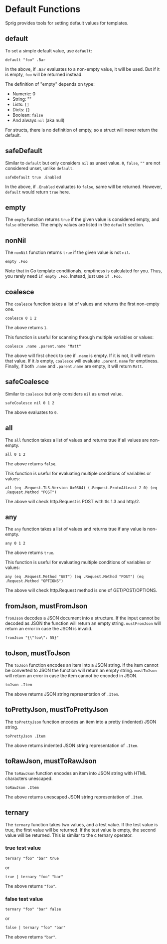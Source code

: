 # Default Functions

Sprig provides tools for setting default values for templates.

## default

To set a simple default value, use `default`:

```
default "foo" .Bar
```

In the above, if `.Bar` evaluates to a non-empty value, it will be used. But if
it is empty, `foo` will be returned instead.

The definition of "empty" depends on type:

- Numeric: 0
- String: ""
- Lists: `[]`
- Dicts: `{}`
- Boolean: `false`
- And always `nil` (aka null)

For structs, there is no definition of empty, so a struct will never return the
default.

## safeDefault

Similar to `default` but only considers `nil` as unset value. `0`, `false`,
`""` are not considered unset, unlike `default`.

```
safeDefault true .Enabled
```

In the above, if `.Enabled` evaluates to `false`, same will be returned.
However, `default` would return `true` here.

## empty

The `empty` function returns `true` if the given value is considered empty, and
`false` otherwise. The empty values are listed in the `default` section.

## nonNil
The `nonNil` function returns `true` if the given value is not `nil`.

```
empty .Foo
```

Note that in Go template conditionals, emptiness is calculated for you. Thus,
you rarely need `if empty .Foo`. Instead, just use `if .Foo`.

## coalesce

The `coalesce` function takes a list of values and returns the first non-empty
one.

```
coalesce 0 1 2
```

The above returns `1`.

This function is useful for scanning through multiple variables or values:

```
coalesce .name .parent.name "Matt"
```

The above will first check to see if `.name` is empty. If it is not, it will return
that value. If it _is_ empty, `coalesce` will evaluate `.parent.name` for emptiness.
Finally, if both `.name` and `.parent.name` are empty, it will return `Matt`.

## safeCoalesce

Similar to `coalesce` but only considers `nil` as unset value.

```
safeCoalesce nil 0 1 2
```

The above evaluates to `0`.

## all

The `all` function takes a list of values and returns true if all values are non-empty.

```
all 0 1 2
```

The above returns `false`.

This function is useful for evaluating multiple conditions of variables or values:

```
all (eq .Request.TLS.Version 0x0304) (.Request.ProtoAtLeast 2 0) (eq .Request.Method "POST")
```

The above will check http.Request is POST with tls 1.3 and http/2.

## any

The `any` function takes a list of values and returns true if any value is non-empty.

```
any 0 1 2
```

The above returns `true`.

This function is useful for evaluating multiple conditions of variables or values:

```
any (eq .Request.Method "GET") (eq .Request.Method "POST") (eq .Request.Method "OPTIONS")
```

The above will check http.Request method is one of GET/POST/OPTIONS.

## fromJson, mustFromJson

`fromJson` decodes a JSON document into a structure. If the input cannot be decoded as JSON the function will return an empty string.
`mustFromJson` will return an error in case the JSON is invalid.

```
fromJson "{\"foo\": 55}"
```

## toJson, mustToJson

The `toJson` function encodes an item into a JSON string. If the item cannot be converted to JSON the function will return an empty string.
`mustToJson` will return an error in case the item cannot be encoded in JSON.

```
toJson .Item
```

The above returns JSON string representation of `.Item`.

## toPrettyJson, mustToPrettyJson

The `toPrettyJson` function encodes an item into a pretty (indented) JSON string.

```
toPrettyJson .Item
```

The above returns indented JSON string representation of `.Item`.

## toRawJson, mustToRawJson

The `toRawJson` function encodes an item into JSON string with HTML characters unescaped.

```
toRawJson .Item
```

The above returns unescaped JSON string representation of `.Item`.

## ternary

The `ternary` function takes two values, and a test value. If the test value is
true, the first value will be returned. If the test value is empty, the second
value will be returned. This is similar to the c ternary operator.

### true test value

```
ternary "foo" "bar" true
```

or

```
true | ternary "foo" "bar"
```

The above returns `"foo"`.

### false test value

```
ternary "foo" "bar" false
```

or

```
false | ternary "foo" "bar"
```

The above returns `"bar"`.
